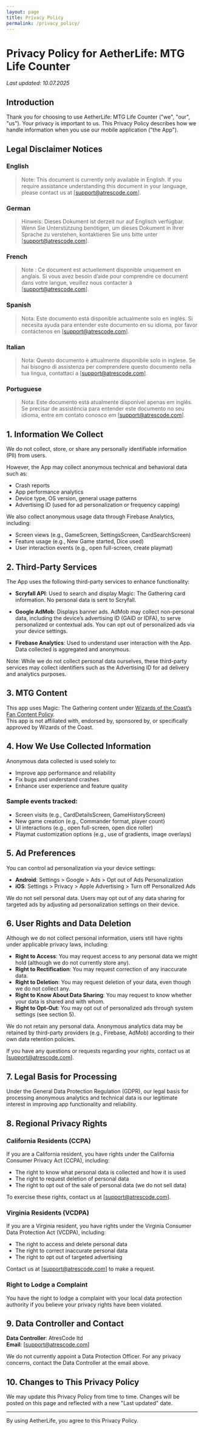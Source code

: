 ```yaml
---
layout: page
title: Privacy Policy
permalink: /privacy_policy/
---
```


# Privacy Policy for AetherLife: MTG Life Counter

_Last updated: 10.07.2025_

## Introduction

Thank you for choosing to use AetherLife: MTG Life Counter ("we", "our", "us"). Your privacy is important to us. This Privacy Policy describes how we handle information when you use our mobile application ("the App").

## Legal Disclaimer Notices

### English
> Note: This document is currently only available in English. If you require assistance understanding this document in your language, please contact us at [support@atrescode.com].

### German
> Hinweis: Dieses Dokument ist derzeit nur auf Englisch verfügbar. Wenn Sie Unterstützung benötigen, um dieses Dokument in Ihrer Sprache zu verstehen, kontaktieren Sie uns bitte unter [support@atrescode.com].

### French
> Note : Ce document est actuellement disponible uniquement en anglais. Si vous avez besoin d’aide pour comprendre ce document dans votre langue, veuillez nous contacter à [support@atrescode.com].

### Spanish
> Nota: Este documento está disponible actualmente solo en inglés. Si necesita ayuda para entender este documento en su idioma, por favor contáctenos en [support@atrescode.com].

### Italian
> Nota: Questo documento è attualmente disponibile solo in inglese. Se hai bisogno di assistenza per comprendere questo documento nella tua lingua, contattaci a [support@atrescode.com].

### Portuguese
> Nota: Este documento está atualmente disponível apenas em inglês. Se precisar de assistência para entender este documento no seu idioma, entre em contato conosco em [support@atrescode.com].

## 1. Information We Collect

We do not collect, store, or share any personally identifiable information (PII) from users.

However, the App may collect anonymous technical and behavioral data such as:
- Crash reports
- App performance analytics
- Device type, OS version, general usage patterns
- Advertising ID (used for ad personalization or frequency capping)

We also collect anonymous usage data through Firebase Analytics, including:
- Screen views (e.g., GameScreen, SettingsScreen, CardSearchScreen)
- Feature usage (e.g., New Game started, Dice used)
- User interaction events (e.g., open full-screen, create playmat)

## 2. Third-Party Services

The App uses the following third-party services to enhance functionality:

- **Scryfall API**: Used to search and display Magic: The Gathering card information. No personal data is sent to Scryfall.

- **Google AdMob**: Displays banner ads. AdMob may collect non-personal data, including the device’s advertising ID (GAID or IDFA), to serve personalized or contextual ads. You can opt out of personalized ads via your device settings.

- **Firebase Analytics**: Used to understand user interaction with the App. Data collected is aggregated and anonymous.

Note: While we do not collect personal data ourselves, these third-party services may collect identifiers such as the Advertising ID for ad delivery and analytics purposes.

## 3. MTG Content

This app uses Magic: The Gathering content under [Wizards of the Coast’s Fan Content Policy](https://company.wizards.com/en/legal/fancontentpolicy).  
This app is not affiliated with, endorsed by, sponsored by, or specifically approved by Wizards of the Coast.

## 4. How We Use Collected Information

Anonymous data collected is used solely to:
- Improve app performance and reliability
- Fix bugs and understand crashes
- Enhance user experience and feature quality

### Sample events tracked:
- Screen visits (e.g., CardDetailsScreen, GameHistoryScreen)
- New game creation (e.g., Commander format, player count)
- UI interactions (e.g., open full-screen, open dice roller)
- Playmat customization options (e.g., use of gradients, image overlays)

## 5. Ad Preferences

You can control ad personalization via your device settings:
- **Android**: Settings > Google > Ads > Opt out of Ads Personalization
- **iOS**: Settings > Privacy > Apple Advertising > Turn off Personalized Ads

We do not sell personal data. Users may opt out of any data sharing for targeted ads by adjusting ad personalization settings on their device.

## 6. User Rights and Data Deletion

Although we do not collect personal information, users still have rights under applicable privacy laws, including:

- **Right to Access**: You may request access to any personal data we might hold (although we do not currently store any).
- **Right to Rectification**: You may request correction of any inaccurate data.
- **Right to Deletion**: You may request deletion of your data, even though we do not collect any.
- **Right to Know About Data Sharing**: You may request to know whether your data is shared and with whom.
- **Right to Opt-Out**: You may opt out of personalized ads through system settings (see section 5).

We do not retain any personal data. Anonymous analytics data may be retained by third-party providers (e.g., Firebase, AdMob) according to their own data retention policies.

If you have any questions or requests regarding your rights, contact us at [support@atrescode.com].

## 7. Legal Basis for Processing

Under the General Data Protection Regulation (GDPR), our legal basis for processing anonymous analytics and technical data is our legitimate interest in improving app functionality and reliability.

## 8. Regional Privacy Rights

### California Residents (CCPA)

If you are a California resident, you have rights under the California Consumer Privacy Act (CCPA), including:
- The right to know what personal data is collected and how it is used
- The right to request deletion of personal data
- The right to opt out of the sale of personal data (we do not sell data)

To exercise these rights, contact us at [support@atrescode.com].

### Virginia Residents (VCDPA)

If you are a Virginia resident, you have rights under the Virginia Consumer Data Protection Act (VCDPA), including:
- The right to access and delete personal data
- The right to correct inaccurate personal data
- The right to opt out of targeted advertising

Contact us at [support@atrescode.com] to make a request.

### Right to Lodge a Complaint

You have the right to lodge a complaint with your local data protection authority if you believe your privacy rights have been violated.

## 9. Data Controller and Contact

**Data Controller**: AtresCode ltd  
**Email**: [support@atrescode.com]

We do not currently appoint a Data Protection Officer. For any privacy concerns, contact the Data Controller at the email above.

## 10. Changes to This Privacy Policy

We may update this Privacy Policy from time to time. Changes will be posted on this page and reflected with a new "Last updated" date.

---

By using AetherLife, you agree to this Privacy Policy.
